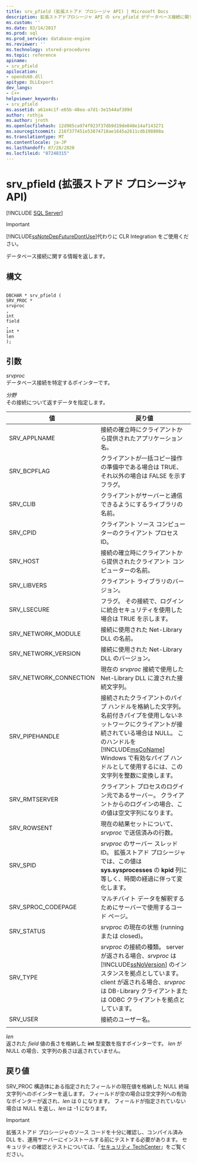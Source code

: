 ```yaml
---
title: srv_pfield (拡張ストアド プロシージャ API) | Microsoft Docs
description: 拡張ストアドプロシージャ API の srv_pfield がデータベース接続に関する情報を返す方法について説明します。
ms.custom: ''
ms.date: 03/14/2017
ms.prod: sql
ms.prod_service: database-engine
ms.reviewer: ''
ms.technology: stored-procedures
ms.topic: reference
apiname:
- srv_pfield
apilocation:
- opends60.dll
apitype: DLLExport
dev_langs:
- C++
helpviewer_keywords:
- srv_pfield
ms.assetid: a61e4c1f-e65b-48ea-a7d1-3e1544af389d
author: rothja
ms.author: jroth
ms.openlocfilehash: 12d985ca974f923f37db9d19de048e14af143271
ms.sourcegitcommit: 216f377451e53874718ae1645a2611cdb198808a
ms.translationtype: MT
ms.contentlocale: ja-JP
ms.lasthandoff: 07/28/2020
ms.locfileid: "87248315"
---
```

# <a name="srv_pfield-extended-stored-procedure-api"></a>srv_pfield (拡張ストアド プロシージャ API)
 [!INCLUDE [SQL Server](../../includes/applies-to-version/sqlserver.md)]
    
> [!IMPORTANT]  
>  [!INCLUDE[ssNoteDepFutureDontUse](../../includes/ssnotedepfuturedontuse-md.md)]代わりに CLR Integration をご使用ください。  
  
 データベース接続に関する情報を返します。  
  
## <a name="syntax"></a>構文  
  
```  
  
DBCHAR * srv_pfield (  
SRV_PROC *  
srvproc  
,  
int   
field  
,  
int *  
len  
);  
```  
  
## <a name="arguments"></a>引数  
 *srvproc*  
 データベース接続を特定するポインターです。  
  
 *分野*  
 その接続について返すデータを指定します。  
  
|値|戻り値|  
|-----------|-------------|  
|SRV_APPLNAME|接続の確立時にクライアントから提供されたアプリケーション名。|  
|SRV_BCPFLAG|クライアントが一括コピー操作の準備中である場合は TRUE、それ以外の場合は FALSE を示すフラグ。|  
|SRV_CLIB|クライアントがサーバーと通信できるようにするライブラリの名前。|  
|SRV_CPID|クライアント ソース コンピューターのクライアント プロセス ID。|  
|SRV_HOST|接続の確立時にクライアントから提供されたクライアント コンピューターの名前。|  
|SRV_LIBVERS|クライアント ライブラリのバージョン。|  
|SRV_LSECURE|フラグ。 その接続で、ログインに統合セキュリティを使用した場合は TRUE を示します。|  
|SRV_NETWORK_MODULE|接続に使用された Net-Library DLL の名前。|  
|SRV_NETWORK_VERSION|接続に使用された Net-Library DLL のバージョン。|  
|SRV_NETWORK_CONNECTION|現在の *srvproc* 接続で使用した Net-Library DLL に渡された接続文字列。|  
|SRV_PIPEHANDLE|接続されたクライアントのパイプ ハンドルを格納した文字列。名前付きパイプを使用しないネットワークにクライアントが接続されている場合は NULL。 このハンドルを [!INCLUDE[msCoName](../../includes/msconame-md.md)] Windows で有効なパイプ ハンドルとして使用するには、この文字列を整数に変換します。|  
|SRV_RMTSERVER|クライアント プロセスのログイン元であるサーバー。 クライアントからのログインの場合、この値は空文字列になります。|  
|SRV_ROWSENT|現在の結果セットについて、*srvproc* で送信済みの行数。|  
|SRV_SPID|*srvproc* のサーバー スレッド ID。 拡張ストアド プロシージャでは、この値は **sys.sysprocesses** の **kpid** 列に等しく、時間の経過に伴って変化します。|  
|SRV_SPROC_CODEPAGE|マルチバイト データを解釈するためにサーバーで使用するコード ページ。|  
|SRV_STATUS|*srvproc* の現在の状態 (running または closed)。|  
|SRV_TYPE|*srvproc* の接続の種類。 server が返される場合、*srvproc* は [!INCLUDE[ssNoVersion](../../includes/ssnoversion-md.md)] のインスタンスを拠点としています。 client が返される場合、*srvproc* は DB-Library クライアントまたは ODBC クライアントを拠点としています。|  
|SRV_USER|接続のユーザー名。|  
|||  
  
 *len*  
 返された *field* 値の長さを格納した **int** 型変数を指すポインターです。 *len* が NULL の場合、文字列の長さは返されていません。  
  
## <a name="returns"></a>戻り値  
 SRV_PROC 構造体にある指定されたフィールドの現在値を格納した NULL 終端文字列へのポインターを返します。 フィールドが空の場合は空文字列への有効なポインターが返され、*len* は 0 になります。 フィールドが指定されていない場合は NULL を返し、*len* は -1 になります。  
  
> [!IMPORTANT]  
>  拡張ストアド プロシージャのソース コードを十分に確認し、コンパイル済み DLL を、運用サーバーにインストールする前にテストする必要があります。 セキュリティの確認とテストについては、「[セキュリティ TechCenter](https://go.microsoft.com/fwlink/?LinkID=54761&amp;clcid=0x409https://msdn.microsoft.com/security/)」をご覧ください。  
  
  
